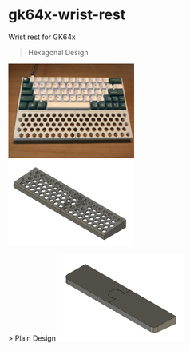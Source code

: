 # gk64x-wrist-rest
Wrist rest for GK64x  
> Hexagonal Design  
<p float="left">
  <img src="img/hexagon_demo.jpg" width="50%"/>
  <img src="img/hexagon_model.jpg" width="50%"/>
</p>  
> Plain Design  
<img src="img/plain_model.jpg" width="50%"/>
